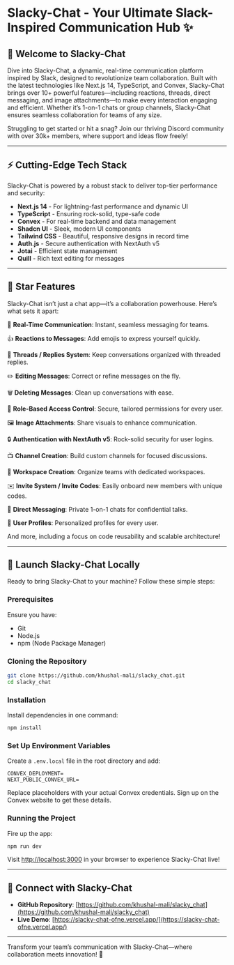 # Slacky-Chat - Your Ultimate Slack-Inspired Communication Hub ✨

## 🤖 Welcome to Slacky-Chat

Dive into Slacky-Chat, a dynamic, real-time communication platform inspired by Slack, designed to revolutionize team collaboration. Built with the latest technologies like Next.js 14, TypeScript, and Convex, Slacky-Chat brings over 10+ powerful features—including reactions, threads, direct messaging, and image attachments—to make every interaction engaging and efficient. Whether it’s 1-on-1 chats or group channels, Slacky-Chat ensures seamless collaboration for teams of any size.

Struggling to get started or hit a snag? Join our thriving Discord community with over 30k+ members, where support and ideas flow freely!

---

## ⚡ Cutting-Edge Tech Stack

Slacky-Chat is powered by a robust stack to deliver top-tier performance and security:

- **Next.js 14** - For lightning-fast performance and dynamic UI
- **TypeScript** - Ensuring rock-solid, type-safe code
- **Convex** - For real-time backend and data management
- **Shadcn UI** - Sleek, modern UI components
- **Tailwind CSS** - Beautiful, responsive designs in record time
- **Auth.js** - Secure authentication with NextAuth v5
- **Jotai** - Efficient state management
- **Quill** - Rich text editing for messages

---

## 🌟 Star Features

Slacky-Chat isn’t just a chat app—it’s a collaboration powerhouse. Here’s what sets it apart:

📡 **Real-Time Communication**: Instant, seamless messaging for teams.

👍 **Reactions to Messages**: Add emojis to express yourself quickly.

🧵 **Threads / Replies System**: Keep conversations organized with threaded replies.

✏️ **Editing Messages**: Correct or refine messages on the fly.

🗑️ **Deleting Messages**: Clean up conversations with ease.

🔐 **Role-Based Access Control**: Secure, tailored permissions for every user.

🖼️ **Image Attachments**: Share visuals to enhance communication.

🔒 **Authentication with NextAuth v5**: Rock-solid security for user logins.

📺 **Channel Creation**: Build custom channels for focused discussions.

🏢 **Workspace Creation**: Organize teams with dedicated workspaces.

✉️ **Invite System / Invite Codes**: Easily onboard new members with unique codes.

💬 **Direct Messaging**: Private 1-on-1 chats for confidential talks.

👥 **User Profiles**: Personalized profiles for every user.

And more, including a focus on code reusability and scalable architecture!

---

## 🚀 Launch Slacky-Chat Locally

Ready to bring Slacky-Chat to your machine? Follow these simple steps:

### Prerequisites

Ensure you have:

- Git
- Node.js
- npm (Node Package Manager)

### Cloning the Repository

```bash
git clone https://github.com/khushal-mali/slacky_chat.git
cd slacky_chat
```

### Installation

Install dependencies in one command:

```bash
npm install
```

### Set Up Environment Variables

Create a `.env.local` file in the root directory and add:

```
CONVEX_DEPLOYMENT=
NEXT_PUBLIC_CONVEX_URL=
```

Replace placeholders with your actual Convex credentials. Sign up on the Convex website to get these details.

### Running the Project

Fire up the app:

```bash
npm run dev
```

Visit [http://localhost:3000](http://localhost:3000) in your browser to experience Slacky-Chat live!

---

## 🔗 Connect with Slacky-Chat

- **GitHub Repository**: [https://github.com/khushal-mali/slacky_chat](https://github.com/khushal-mali/slacky_chat)
- **Live Demo**: [https://slacky-chat-ofne.vercel.app/](https://slacky-chat-ofne.vercel.app/)

---

Transform your team’s communication with Slacky-Chat—where collaboration meets innovation! 🚀
